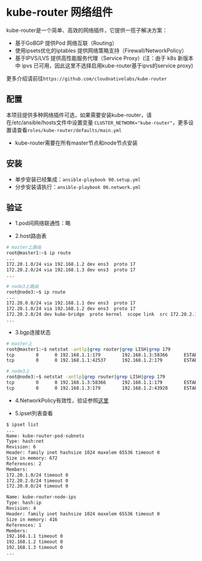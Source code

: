 # kube-router 网络组件

kube-router是一个简单、高效的网络插件，它提供一揽子解决方案：
- 基于GoBGP 提供Pod 网络互联（Routing）
- 使用ipsets优化的iptables 提供网络策略支持（Firewall/NetworkPolicy）
- 基于IPVS/LVS 提供高性能服务代理（Service Proxy）(注：由于 k8s 新版本中 ipvs 已可用，因此这里不选择启用kube-router基于ipvs的service proxy)

更多介绍请前往`https://github.com/cloudnativelabs/kube-router`

## 配置

本项目提供多种网络插件可选，如果需要安装kube-router，请在/etc/ansible/hosts文件中设置变量 `CLUSTER_NETWORK="kube-router"`，更多设置请查看`roles/kube-router/defaults/main.yml`

- kube-router需要在所有master节点和node节点安装

## 安装

- 单步安装已经集成：`ansible-playbook 90.setup.yml`
- 分步安装请执行：`ansible-playbook 06.network.yml`

## 验证

- 1.pod间网络联通性：略

- 2.host路由表

``` bash
# master上路由
root@master1:~$ ip route
...
172.20.1.0/24 via 192.168.1.2 dev ens3  proto 17
172.20.2.0/24 via 192.168.1.3 dev ens3  proto 17
...

# node3上路由
root@node3:~$ ip route
...
172.20.0.0/24 via 192.168.1.1 dev ens3  proto 17
172.20.1.0/24 via 192.168.1.2 dev ens3  proto 17
172.20.2.0/24 dev kube-bridge  proto kernel  scope link  src 172.20.2.1
...
```

- 3.bgp连接状态

``` bash
# master上
root@master1:~$ netstat -antlp|grep router|grep LISH|grep 179
tcp        0      0 192.168.1.1:179        192.168.1.3:58366      ESTABLISHED 26062/kube-router
tcp        0      0 192.168.1.1:42537      192.168.1.2:179        ESTABLISHED 26062/kube-router

# node3上
root@node3:~$ netstat -antlp|grep router|grep LISH|grep 179
tcp        0      0 192.168.1.3:58366      192.168.1.1:179        ESTABLISHED 18897/kube-router
tcp        0      0 192.168.1.3:179        192.168.1.2:43928      ESTABLISHED 18897/kube-router

```

- 4.NetworkPolicy有效性，验证参照[这里](../../guide/networkpolicy.md)

- 5.ipset列表查看

``` bash
$ ipset list
...
Name: kube-router-pod-subnets
Type: hash:net
Revision: 6
Header: family inet hashsize 1024 maxelem 65536 timeout 0
Size in memory: 672
References: 2
Members:
172.20.1.0/24 timeout 0
172.20.2.0/24 timeout 0
172.20.0.0/24 timeout 0

Name: kube-router-node-ips
Type: hash:ip
Revision: 4
Header: family inet hashsize 1024 maxelem 65536 timeout 0
Size in memory: 416
References: 1
Members:
192.168.1.1 timeout 0
192.168.1.2 timeout 0
192.168.1.3 timeout 0
...
```

